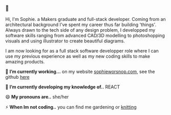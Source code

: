 ### 👋

Hi, I'm Sophie. a Makers graduate and full-stack developer. Coming from an architectural background I've spent my career thus far building 'things'. Always drawn to the tech side of any design problem, I developped my software skills ranging from advanced CAD/3D modelling to photoshopping visuals and using illustrator to create beautiful diagrams. 

I am now looking for as a full stack software developper role where I can use my previous experience as well as my new coding skills to make amazing products. 

 🔭 **I’m currently working...** on my website [sophieworsnop.com](https://sophieworsnop.com), see the github [here](www.github.com/sophiewo)

 🌱 **I’m currently developing my knowledge of..** REACT

 😄 **My pronouns are..**  she/her

 ⚡ **When Im not coding..** you can find me gardening or [knitting](https://www.instagram.com/sophieknits_/)

